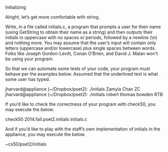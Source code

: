 
Initializing

Alright, let’s get more comfortable with string.

Write, in a file called initials.c, a program that prompts a user for their name (using GetString to obtain their name as a string) and then outputs their initials in uppercase with no spaces or periods, followed by a newline (\n) and nothing more. You may assume that the user’s input will contain only letters (uppercase and/or lowercase) plus single spaces between words. Folks like Joseph Gordon-Levitt, Conan O’Brien, and David J. Malan won’t be using your program.

So that we can automate some tests of your code, your program must behave per the examples below. Assumed that the underlined text is what some user has typed.

jharvard@appliance (~/Dropbox/pset2): ./initials
Zamyla Chan
ZC
jharvard@appliance (~/Dropbox/pset2): ./initials
robert thomas bowden
RTB

If you’d like to check the correctness of your program with check50, you may execute the below.

check50 2014.fall.pset2.initials initials.c

And if you’d like to play with the staff’s own implementation of initials in the appliance, you may execute the below.

~cs50/pset2/initials
